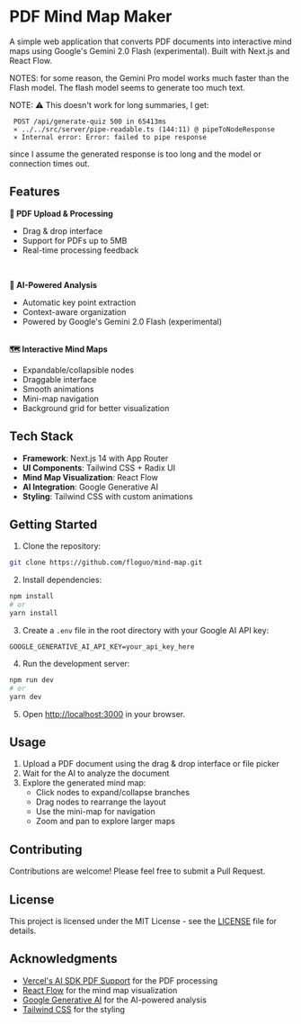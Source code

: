 # PDF Mind Map Maker

A simple web application that converts PDF documents into interactive mind maps using Google's Gemini 2.0 Flash (experimental). Built with Next.js and React Flow.

NOTES: for some reason, the Gemini Pro model works much faster than the Flash model. The flash model seems to generate too much text.

NOTE: :warning: This doesn't work for long summaries, I get:

```
 POST /api/generate-quiz 500 in 65413ms
 ⨯ ../../src/server/pipe-readable.ts (144:11) @ pipeToNodeResponse
 ⨯ Internal error: Error: failed to pipe response
```

since I assume the generated response is too long and the model or connection times out.

## Features

<strong>📄 PDF Upload & Processing</strong>

- Drag & drop interface
- Support for PDFs up to 5MB
- Real-time processing feedback

<br>

<strong>🧠 AI-Powered Analysis</strong>

- Automatic key point extraction
- Context-aware organization
- Powered by Google's Gemini 2.0 Flash (experimental)

<br><strong>🗺️ Interactive Mind Maps</strong>

- Expandable/collapsible nodes
- Draggable interface
- Smooth animations
- Mini-map navigation
- Background grid for better visualization

## Tech Stack

- **Framework**: Next.js 14 with App Router
- **UI Components**: Tailwind CSS + Radix UI
- **Mind Map Visualization**: React Flow
- **AI Integration**: Google Generative AI
- **Styling**: Tailwind CSS with custom animations

## Getting Started

1. Clone the repository:

```bash
git clone https://github.com/floguo/mind-map.git
```

2. Install dependencies:

```bash
npm install
# or
yarn install
```

3. Create a `.env` file in the root directory with your Google AI API key:

```env
GOOGLE_GENERATIVE_AI_API_KEY=your_api_key_here
```

4. Run the development server:

```bash
npm run dev
# or
yarn dev
```

5. Open [http://localhost:3000](http://localhost:3000) in your browser.

## Usage

1. Upload a PDF document using the drag & drop interface or file picker
2. Wait for the AI to analyze the document
3. Explore the generated mind map:
   - Click nodes to expand/collapse branches
   - Drag nodes to rearrange the layout
   - Use the mini-map for navigation
   - Zoom and pan to explore larger maps

## Contributing

Contributions are welcome! Please feel free to submit a Pull Request.

## License

This project is licensed under the MIT License - see the [LICENSE](LICENSE) file for details.

## Acknowledgments

- [Vercel's AI SDK PDF Support](https://vercel.com/docs/ai/ai-sdk/pdf-support) for the PDF processing
- [React Flow](https://reactflow.dev/) for the mind map visualization
- [Google Generative AI](https://ai.google.dev/) for the AI-powered analysis
- [Tailwind CSS](https://tailwindcss.com/) for the styling
